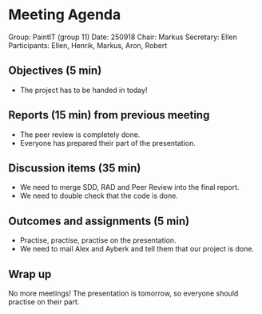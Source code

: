 ﻿# Meeting Agenda

Group: PaintIT (group 11)
Date: 250918
Chair: Markus
Secretary: Ellen
Participants: Ellen, Henrik, Markus, Aron, Robert


## Objectives (5 min) 

* The project has to be handed in today!


## Reports (15 min) from previous meeting


* The peer review is completely done.
* Everyone has prepared their part of the presentation.

## Discussion items (35 min)


* We need to merge SDD, RAD and Peer Review into the final report.
* We need to double check that the code is done.


## Outcomes and assignments (5 min)

* Practise, practise, practise on the presentation.
* We need to mail Alex and Ayberk and tell them that our project is done.


## Wrap up
No more meetings! The presentation is tomorrow, so everyone should practise on their part.